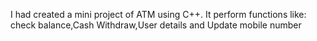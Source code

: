 I had created a mini project of ATM using C++. It perform functions like: check balance,Cash Withdraw,User details and Update mobile number
